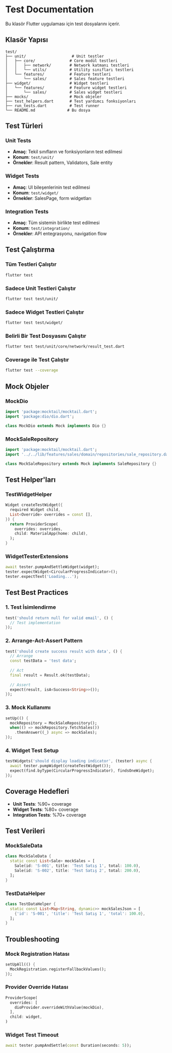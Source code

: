 # Test Documentation

Bu klasör Flutter uygulaması için test dosyalarını içerir.

## Klasör Yapısı

```
test/
├── unit/                    # Unit testler
│   ├── core/               # Core modül testleri
│   │   ├── network/        # Network katmanı testleri
│   │   └── utils/          # Utility sınıfları testleri
│   └── features/           # Feature testleri
│       └── sales/          # Sales feature testleri
├── widget/                 # Widget testleri
│   └── features/           # Feature widget testleri
│       └── sales/          # Sales widget testleri
├── mocks/                  # Mock objeler
├── test_helpers.dart       # Test yardımcı fonksiyonları
├── run_tests.dart          # Test runner
└── README.md              # Bu dosya
```

## Test Türleri

### Unit Tests
- **Amaç**: Tekil sınıfların ve fonksiyonların test edilmesi
- **Konum**: `test/unit/`
- **Örnekler**: Result pattern, Validators, Sale entity

### Widget Tests
- **Amaç**: UI bileşenlerinin test edilmesi
- **Konum**: `test/widget/`
- **Örnekler**: SalesPage, form widgetları

### Integration Tests
- **Amaç**: Tüm sistemin birlikte test edilmesi
- **Konum**: `test/integration/`
- **Örnekler**: API entegrasyonu, navigation flow

## Test Çalıştırma

### Tüm Testleri Çalıştır
```bash
flutter test
```

### Sadece Unit Testleri Çalıştır
```bash
flutter test test/unit/
```

### Sadece Widget Testleri Çalıştır
```bash
flutter test test/widget/
```

### Belirli Bir Test Dosyasını Çalıştır
```bash
flutter test test/unit/core/network/result_test.dart
```

### Coverage ile Test Çalıştır
```bash
flutter test --coverage
```

## Mock Objeler

### MockDio
```dart
import 'package:mocktail/mocktail.dart';
import 'package:dio/dio.dart';

class MockDio extends Mock implements Dio {}
```

### MockSaleRepository
```dart
import 'package:mocktail/mocktail.dart';
import '../../lib/features/sales/domain/repositories/sale_repository.dart';

class MockSaleRepository extends Mock implements SaleRepository {}
```

## Test Helper'ları

### TestWidgetHelper
```dart
Widget createTestWidget({
  required Widget child,
  List<Override> overrides = const [],
}) {
  return ProviderScope(
    overrides: overrides,
    child: MaterialApp(home: child),
  );
}
```

### WidgetTesterExtensions
```dart
await tester.pumpAndSettleWidget(widget);
tester.expectWidget<CircularProgressIndicator>();
tester.expectText('Loading...');
```

## Test Best Practices

### 1. Test İsimlendirme
```dart
test('should return null for valid email', () {
  // Test implementation
});
```

### 2. Arrange-Act-Assert Pattern
```dart
test('should create success result with data', () {
  // Arrange
  const testData = 'test data';
  
  // Act
  final result = Result.ok(testData);
  
  // Assert
  expect(result, isA<Success<String>>());
});
```

### 3. Mock Kullanımı
```dart
setUp(() {
  mockRepository = MockSaleRepository();
  when(() => mockRepository.fetchSales())
    .thenAnswer((_) async => mockSales);
});
```

### 4. Widget Test Setup
```dart
testWidgets('should display loading indicator', (tester) async {
  await tester.pumpWidget(createTestWidget());
  expect(find.byType(CircularProgressIndicator), findsOneWidget);
});
```

## Coverage Hedefleri

- **Unit Tests**: %90+ coverage
- **Widget Tests**: %80+ coverage
- **Integration Tests**: %70+ coverage

## Test Verileri

### MockSaleData
```dart
class MockSaleData {
  static const List<Sale> mockSales = [
    Sale(id: 'S-001', title: 'Test Satış 1', total: 100.0),
    Sale(id: 'S-002', title: 'Test Satış 2', total: 200.0),
  ];
}
```

### TestDataHelper
```dart
class TestDataHelper {
  static const List<Map<String, dynamic>> mockSalesJson = [
    {'id': 'S-001', 'title': 'Test Satış 1', 'total': 100.0},
  ];
}
```

## Troubleshooting

### Mock Registration Hatası
```dart
setUpAll(() {
  MockRegistration.registerFallbackValues();
});
```

### Provider Override Hatası
```dart
ProviderScope(
  overrides: [
    dioProvider.overrideWithValue(mockDio),
  ],
  child: widget,
)
```

### Widget Test Timeout
```dart
await tester.pumpAndSettle(const Duration(seconds: 5));
```

